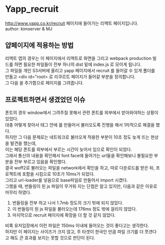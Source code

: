 # Yapp_recruit
 http://www.yapp.co.kr/recruit 페이지에 들어가는 리액트 페이지입니다.  
 author: kimserver & MJ  
 
## 얍페이지에 적용하는 방법
 리액트 앱의 경우는 이 페이지에서 리액트로 화면을 그리고 webpack production 빌드를 하면 필요한 파일들이 전부 하나의 dist 밑에 index.js 로 모이게 됩니다.  
 그 파일을 개인 S3서버에 올리고 yapp 페이지에서 recruit 를 들어갈 수 있게 폴더를 만들고 <div id="root></div> 로 리쿠르트 페이지가 들어갈 부분을 정의합니다.  
 그 다음 <script src=s3타겟js파일></script> 을 추가함으로 페이지를 그려줍니다.  
 
## 프로젝트하면서 생겼었던 이슈  
 폰트의 경우 window에서 그려주질 못해서 관련 폰트를 외부에서 받아와야하는 상황이 있었다.   
 대충 어떻게 찾아서 <head>태그 안에 <link>를 만들어서 불러오도록 진행을 해서 1차적으로 해결을 했다.  
 하지만 그 다음 문제로는 네트워크로 불러오게 적용한 부분이 10초 정도 늦게 뜨는 현상을 발견을 했는데,  
 이는 해당 폰트를 외부에서 부르는 시간이 늦어서 임으로 확인이 되었다.  
 그래서 통신의 내용을 확인해서 font face에 들어가는 url들을 확인해보니 불필요한 부분을 전부 부르고 있음을 확인했다.  
 결국 woff2로 불러오는 파일을 network에서 확인을 하고, 따로 다운로드를 받은 뒤, 프로젝트에 포함을 시킴으로 10초가 10ms가 되었다.  
 그리고 url-loader를 넣음으로 base파일로 만들어서 import 시켰다.  
 그랬을 때, 번들링이 된 js 파일이 무거워 지는 단점은 알고 있지만, 다음과 같은 이유로 마무리 하였다.  
 
 1. 번들링을 전부 하고 나서 1.7mb 정도의 크기 밖에 되지 않았다.  
 2. 이 번들링이 된 js 파일을 불러오는데 176ms 정도 밖에 걸리지 않았다.  
 3. 마지막으로 recruit 페이지에 확장을 더 할 것 같지 않았다.  

 비록 유저입장에서 이런 파일은 150ms 이내에 들어오는 것이 좋다고는 생각한다.  
 하지만 이 페이지는 사이즈가 크지 않고, 주 타겟이 한국인 만큼 파일 크기를 더 쪼갠다고 해도 큰 효과를 보지는 못할 것으로 판단이 된다.  
 

